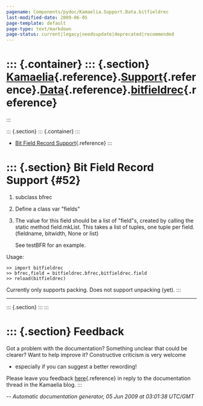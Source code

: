 ```yaml
---
pagename: Components/pydoc/Kamaelia.Support.Data.bitfieldrec
last-modified-date: 2009-06-05
page-template: default
page-type: text/markdown
page-status: current|legacy|needsupdate|deprecated|recommended
---
```

::: {.container}
::: {.section}
[Kamaelia](/Components/pydoc/Kamaelia.html){.reference}.[Support](/Components/pydoc/Kamaelia.Support.html){.reference}.[Data](/Components/pydoc/Kamaelia.Support.Data.html){.reference}.[bitfieldrec](/Components/pydoc/Kamaelia.Support.Data.bitfieldrec.html){.reference}
===========================================================================================================================================================================================================================================================================
:::

::: {.section}
::: {.container}
:::

-   [Bit Field Record Support](#52){.reference}
:::

::: {.section}
Bit Field Record Support {#52}
========================

1.  subclass bfrec

2.  Define a class var \"fields\"

3.  The value for this field should be a list of \"field\"s, created by
    calling the static method field.mkList. This takes a list of tuples,
    one tuple per field. (fieldname, bitwidth, None or list)

    See testBFR for an example.

Usage:

``` {.literal-block}
>> import bitfieldrec
>> bfrec,field = bitfieldrec.bfrec,bitfieldrec.field
>> reload(bitfieldrec)
```

Currently only supports packing. Does not support unpacking (yet).
:::

------------------------------------------------------------------------

::: {.section}
:::
:::

::: {.section}
Feedback
========

Got a problem with the documentation? Something unclear that could be
clearer? Want to help improve it? Constructive criticism is very welcome
- especially if you can suggest a better rewording!

Please leave you feedback
[here](../../../cgi-bin/blog/blog.cgi?rm=viewpost&nodeid=1142023701){.reference}
in reply to the documentation thread in the Kamaelia blog.
:::

*\-- Automatic documentation generator, 05 Jun 2009 at 03:01:38 UTC/GMT*
